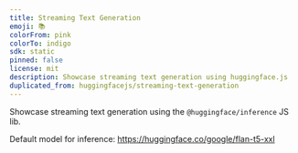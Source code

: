 ```yaml
---
title: Streaming Text Generation
emoji: 📚
colorFrom: pink
colorTo: indigo
sdk: static
pinned: false
license: mit
description: Showcase streaming text generation using huggingface.js
duplicated_from: huggingfacejs/streaming-text-generation
---
```


Showcase streaming text generation using the `@huggingface/inference` JS lib.

Default model for inference: https://huggingface.co/google/flan-t5-xxl